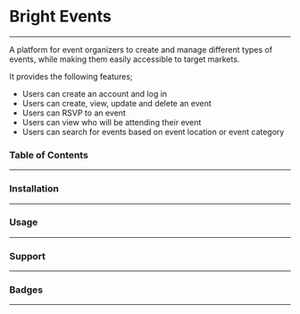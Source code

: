 # Bright Events
---
A platform for event organizers to create and manage different types of events, while making them easily accessible to target markets.

It provides the following features;

* Users can create an account and log in
* Users can create, view, update and delete an event
* Users can RSVP to an event
* Users can view who will be attending their event
* Users can search for events based on event location or event category


### Table of Contents
---

### Installation
---

### Usage
---

### Support
---

### Badges
---
